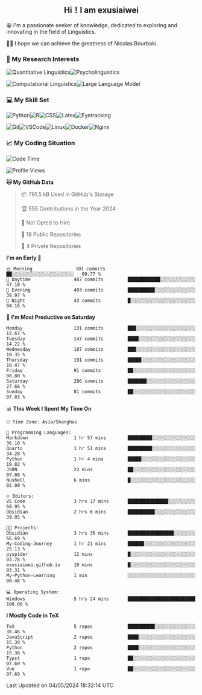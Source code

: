   

## <div align="center">Hi！I am exusiaiwei</div>  

😀 I'm a passionate seeker of knowledge, dedicated to exploring and innovating in the field of Linguistics.

🙋‍♂️ I hope we can achieve the greatness of Nicolas Bourbaki.

### 🔬 My Research Interests  

![Quantitative Linguistics](https://img.shields.io/badge/Quantitative%20Linguistics-%230072CC.svg?&style=for-the-badge&logo=appveyor&logoColor=white)![Psycholinguistics](https://img.shields.io/badge/Psycholinguistics-%2301a3a1.svg?&style=for-the-badge&logo=AWS%20Amplify&logoColor=white)

![Computational Linguistics](https://img.shields.io/badge/Computational%20Linguistics-%231877F2.svg?&style=for-the-badge&logo=Markdown&logoColor=white)![Large Language Model](https://img.shields.io/badge/Large%20Language%20Model-%23F76300.svg?&style=for-the-badge&logo=Android&logoColor=white)

### 💻 My Skill Set

![Python](https://img.shields.io/badge/Python-%2314354C.svg?style=for-the-badge&logo=python&logoColor=white&color=2AB3E3)![R](https://img.shields.io/badge/-R-276DC3?style=for-the-badge&logo=r&logoColor=white)![CSS](https://img.shields.io/badge/-CSS-1572B6?style=for-the-badge&logo=css3&logoColor=white)![Latex](https://img.shields.io/badge/-Latex-008080?style=for-the-badge&logo=latex&logoColor=white)![Eyetracking](https://img.shields.io/badge/Eyetracking-%230078D6?style=for-the-badge&logo=SearXNG&logoColor=#3050FF)

![Git](https://img.shields.io/badge/-Git-F05032?style=for-the-badge&logo=git&logoColor=white)![VSCode](https://img.shields.io/badge/-VSCode-007ACC?style=for-the-badge&logo=visual-studio-code&logoColor=white)![Linux](https://img.shields.io/badge/-Linux-FCC624?style=for-the-badge&logo=linux&logoColor=black)![Docker](https://img.shields.io/badge/-Docker-2496ED?style=for-the-badge&logo=docker&logoColor=white)![Nginx](https://img.shields.io/badge/-Nginx-009639?style=for-the-badge&logo=nginx&logoColor=white)

### 📈 My Coding Situation

<!--START_SECTION:waka-->
![Code Time](http://img.shields.io/badge/Code%20Time-120%20hrs%2038%20mins-blue)

![Profile Views](http://img.shields.io/badge/Profile%20Views-0-blue)

**🐱 My GitHub Data** 

> 📦 791.5 kB Used in GitHub's Storage 
 > 
> 🏆 555 Contributions in the Year 2024
 > 
> 🚫 Not Opted to Hire
 > 
> 📜 19 Public Repositories 
 > 
> 🔑 4 Private Repositories 
 > 
**I'm an Early 🐤** 

```text
🌞 Morning                101 commits         ██░░░░░░░░░░░░░░░░░░░░░░░   09.77 % 
🌆 Daytime                487 commits         ████████████░░░░░░░░░░░░░   47.10 % 
🌃 Evening                403 commits         ██████████░░░░░░░░░░░░░░░   38.97 % 
🌙 Night                  43 commits          █░░░░░░░░░░░░░░░░░░░░░░░░   04.16 % 
```
📅 **I'm Most Productive on Saturday** 

```text
Monday                   131 commits         ███░░░░░░░░░░░░░░░░░░░░░░   12.67 % 
Tuesday                  147 commits         ████░░░░░░░░░░░░░░░░░░░░░   14.22 % 
Wednesday                107 commits         ███░░░░░░░░░░░░░░░░░░░░░░   10.35 % 
Thursday                 191 commits         █████░░░░░░░░░░░░░░░░░░░░   18.47 % 
Friday                   91 commits          ██░░░░░░░░░░░░░░░░░░░░░░░   08.80 % 
Saturday                 286 commits         ███████░░░░░░░░░░░░░░░░░░   27.66 % 
Sunday                   81 commits          ██░░░░░░░░░░░░░░░░░░░░░░░   07.83 % 
```


📊 **This Week I Spent My Time On** 

```text
🕑︎ Time Zone: Asia/Shanghai

💬 Programming Languages: 
Markdown                 1 hr 57 mins        █████████░░░░░░░░░░░░░░░░   36.10 % 
Quarto                   1 hr 51 mins        █████████░░░░░░░░░░░░░░░░   34.28 % 
Python                   1 hr 4 mins         █████░░░░░░░░░░░░░░░░░░░░   19.82 % 
JSON                     22 mins             ██░░░░░░░░░░░░░░░░░░░░░░░   07.08 % 
Nushell                  6 mins              █░░░░░░░░░░░░░░░░░░░░░░░░   02.09 % 

🔥 Editors: 
VS Code                  3 hrs 17 mins       ███████████████░░░░░░░░░░   60.95 % 
Obsidian                 2 hrs 6 mins        ██████████░░░░░░░░░░░░░░░   39.05 % 

🐱‍💻 Projects: 
Obsidian                 3 hrs 36 mins       █████████████████░░░░░░░░   66.69 % 
My-Coding-Journey        1 hr 21 mins        ██████░░░░░░░░░░░░░░░░░░░   25.13 % 
pyspider                 12 mins             █░░░░░░░░░░░░░░░░░░░░░░░░   03.78 % 
exusiaiwei.github.io     10 mins             █░░░░░░░░░░░░░░░░░░░░░░░░   03.31 % 
My-Python-Learning       1 min               ░░░░░░░░░░░░░░░░░░░░░░░░░   00.48 % 

💻 Operating System: 
Windows                  5 hrs 24 mins       █████████████████████████   100.00 % 
```

**I Mostly Code in TeX** 

```text
TeX                      5 repos             ██████████░░░░░░░░░░░░░░░   38.46 % 
JavaScript               2 repos             ████░░░░░░░░░░░░░░░░░░░░░   15.38 % 
Python                   2 repos             ████░░░░░░░░░░░░░░░░░░░░░   15.38 % 
Typst                    1 repo              ██░░░░░░░░░░░░░░░░░░░░░░░   07.69 % 
Vue                      1 repo              ██░░░░░░░░░░░░░░░░░░░░░░░   07.69 % 
```




 Last Updated on 04/05/2024 18:32:14 UTC
<!--END_SECTION:waka-->
